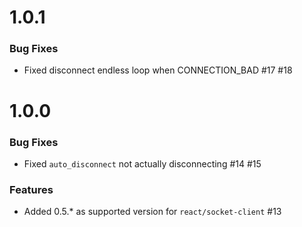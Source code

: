 # 1.0.1

### Bug Fixes

- Fixed disconnect endless loop when CONNECTION_BAD #17 #18

# 1.0.0

### Bug Fixes

- Fixed `auto_disconnect` not actually disconnecting #14 #15

### Features

- Added 0.5.* as supported version for `react/socket-client` #13
